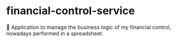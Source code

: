 # financial-control-service

💸 Application to manage the business logic of my financial control, nowadays performed in a spreadsheet.
